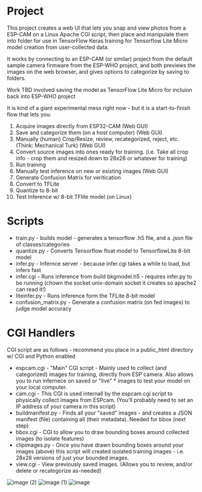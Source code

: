# Project
This project creates a web UI that lets you snap and view photos from a ESP-CAM on a Linux Apache CGI script, then place and manipulate them into folder for use in TensorFlow Keras training for Tensorflow Lite Micro model creation from user-collected data.

It works by connecting to an ESP-CAM (or similar) project from the default sample camera firmware from the ESP-WHO project, and both previews the images on the web browser, and gives options to categorize by saving to folders.

Work TBD involved saving the model as TensorFlow Lite Micro for incluion back into ESP-WHO project

It is kind of a giant experimental mess right now - but it is a start-to-finish flow that lets you:

1. Acquire images directly from ESP32-CAM (Web GUI)
2. Save and categorize them (on a host computer) (Web GUI)
3. Manually (human) Crop/Resize, review, recategorized, reject, etc. (Think: Mechanical Turk) (Web GUI)
4. Convert source images into ones ready for training. (i.e. Take all crop info - crop them and resized down to 28x28 or whatever for training)
5. Run training
6. Manually test inference on new or existing images (Web GUI)
7. Generate Confusion Matrix for veritication
8. Convert to TFLite
9. Quantize to 8-bit
10. Test Inference w/ 8-bit TFlite model (on Linux)

# Scripts

* train.py  - builds model - generates a tensorflow .h5 file, and a .json file of classes/categories
* quantize.py - Converts Tensorflow float model to TensorflowLite 8-bit model
* infer.py - Infernce server  - because infer.cgi takes a while to load, but infers fast
* infer.cgi - Runs inference from build bkgmodel.h5 - requires infer.py to be running (chown the socket unix-domain socket it creates so apache2 can read it!)
* liteinfer.py - Runs inference form the TFLite 8-bit model
* confusion_matrix.py - Generate a confusion matrix (on fed images) to judge model accuracy

# CGI Handlers
CGI script are as follows - recommend you place in a public_html directory w/ CGI and Python enabled

* espcam.cgi - "Main" CGI script - Mainly used to collect (and categorized) images for training, directly from ESP camera. Also allows you to run infernece on saved or "live" * images to test your model on your local computer.
* cam.cgi - This CGI is used internall by the espcam.cgi script to physically collect images from ESPcam. (You'll probably need to set an IP address of your camera in this script)
* buildmanifest.py - Finds all your "saved" images - and creates a JSON manifest (file) containing all (their metadata). Needed for bbox (next step)
* bbox.cgi - CGI to allow you to draw bounding boxes around collected images (to isolate features)
* clipimages.py - Once you have drawn bounding boxes around your images (above) this script will created isolated training images - i.e. 28x28 versions of just your bounded images.
* view.cgi - View previously saved images. (Allows you to review, and/or delete or recategorize as-needed)



![image (2)](https://user-images.githubusercontent.com/473399/138978538-9700c14f-e173-479c-bbf0-16b8e5256e71.png)
![image (1)](https://user-images.githubusercontent.com/473399/138978548-66715ba1-28a2-4132-9998-d739b498c154.png)
![image](https://user-images.githubusercontent.com/473399/138978551-44ce1672-5a9d-4353-a8c1-064d63166ea6.png)
